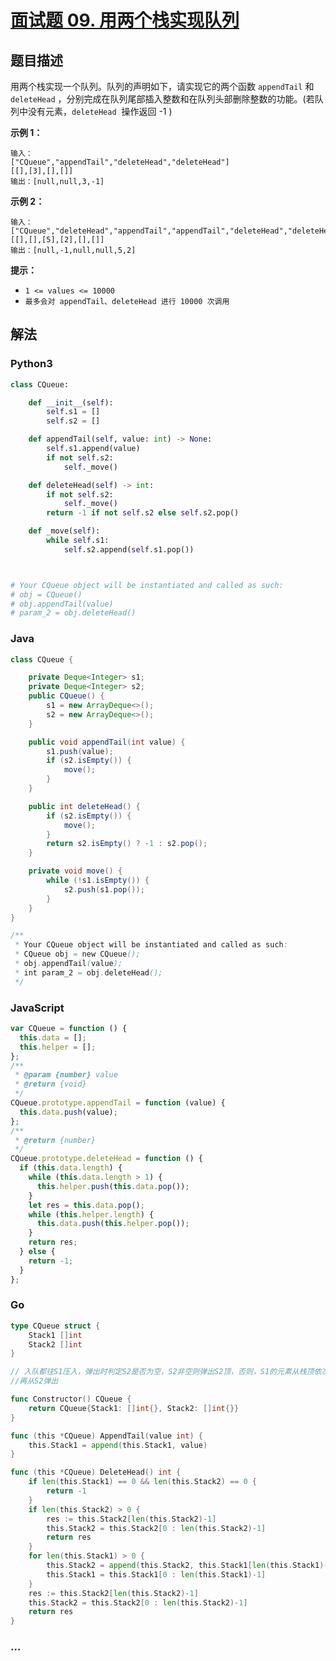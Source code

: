 # [面试题 09. 用两个栈实现队列](https://leetcode-cn.com/problems/yong-liang-ge-zhan-shi-xian-dui-lie-lcof/)

## 题目描述

用两个栈实现一个队列。队列的声明如下，请实现它的两个函数 `appendTail` 和 `deleteHead` ，分别完成在队列尾部插入整数和在队列头部删除整数的功能。(若队列中没有元素，`deleteHead`  操作返回 -1 )

**示例 1：**

```
输入：
["CQueue","appendTail","deleteHead","deleteHead"]
[[],[3],[],[]]
输出：[null,null,3,-1]
```

**示例 2：**

```
输入：
["CQueue","deleteHead","appendTail","appendTail","deleteHead","deleteHead"]
[[],[],[5],[2],[],[]]
输出：[null,-1,null,null,5,2]
```

**提示：**

- `1 <= values <= 10000`
- `最多会对 appendTail、deleteHead 进行 10000 次调用`

## 解法

<!-- tabs:start -->

### **Python3**

```python
class CQueue:

    def __init__(self):
        self.s1 = []
        self.s2 = []

    def appendTail(self, value: int) -> None:
        self.s1.append(value)
        if not self.s2:
            self._move()

    def deleteHead(self) -> int:
        if not self.s2:
            self._move()
        return -1 if not self.s2 else self.s2.pop()

    def _move(self):
        while self.s1:
            self.s2.append(self.s1.pop())



# Your CQueue object will be instantiated and called as such:
# obj = CQueue()
# obj.appendTail(value)
# param_2 = obj.deleteHead()
```

### **Java**

```java
class CQueue {

    private Deque<Integer> s1;
    private Deque<Integer> s2;
    public CQueue() {
        s1 = new ArrayDeque<>();
        s2 = new ArrayDeque<>();
    }

    public void appendTail(int value) {
        s1.push(value);
        if (s2.isEmpty()) {
            move();
        }
    }

    public int deleteHead() {
        if (s2.isEmpty()) {
            move();
        }
        return s2.isEmpty() ? -1 : s2.pop();
    }

    private void move() {
        while (!s1.isEmpty()) {
            s2.push(s1.pop());
        }
    }
}

/**
 * Your CQueue object will be instantiated and called as such:
 * CQueue obj = new CQueue();
 * obj.appendTail(value);
 * int param_2 = obj.deleteHead();
 */
```

### **JavaScript**

```js
var CQueue = function () {
  this.data = [];
  this.helper = [];
};
/**
 * @param {number} value
 * @return {void}
 */
CQueue.prototype.appendTail = function (value) {
  this.data.push(value);
};
/**
 * @return {number}
 */
CQueue.prototype.deleteHead = function () {
  if (this.data.length) {
    while (this.data.length > 1) {
      this.helper.push(this.data.pop());
    }
    let res = this.data.pop();
    while (this.helper.length) {
      this.data.push(this.helper.pop());
    }
    return res;
  } else {
    return -1;
  }
};
```

### **Go**

```go
type CQueue struct {
	Stack1 []int
	Stack2 []int
}

// 入队都往S1压入，弹出时判定S2是否为空，S2非空则弹出S2顶，否则，S1的元素从栈顶依次入S2
//再从S2弹出

func Constructor() CQueue {
	return CQueue{Stack1: []int{}, Stack2: []int{}}
}

func (this *CQueue) AppendTail(value int) {
	this.Stack1 = append(this.Stack1, value)
}

func (this *CQueue) DeleteHead() int {
	if len(this.Stack1) == 0 && len(this.Stack2) == 0 {
		return -1
	}
	if len(this.Stack2) > 0 {
		res := this.Stack2[len(this.Stack2)-1]
		this.Stack2 = this.Stack2[0 : len(this.Stack2)-1]
		return res
	}
	for len(this.Stack1) > 0 {
		this.Stack2 = append(this.Stack2, this.Stack1[len(this.Stack1)-1])
		this.Stack1 = this.Stack1[0 : len(this.Stack1)-1]
	}
	res := this.Stack2[len(this.Stack2)-1]
	this.Stack2 = this.Stack2[0 : len(this.Stack2)-1]
	return res
}
```

### **...**

```

```

<!-- tabs:end -->
